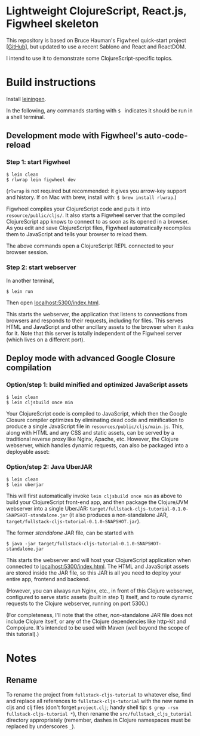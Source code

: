# Lightweight ClojureScript, React.js, Figwheel skeleton

This repository is based on Bruce Hauman's Figwheel quick-start project [[GitHub](https://github.com/bhauman/lein-figwheel/wiki/Quick-Start)], but updated to use a recent Sablono and React and ReactDOM.

I intend to use it to demonstrate some ClojureScript-specific topics.

# Build instructions
Install [leiningen](http://leiningen.org/#install).

In the following, any commands starting with `$ ` indicates it should be run in a shell terminal.

## Development mode with Figwheel's auto-code-reload

### Step 1: start Figwheel
```
$ lein clean
$ rlwrap lein figwheel dev
```

(`rlwrap` is not required but recommended: it gives you arrow-key support and history. If on Mac with brew, install with: `$ brew install rlwrap`.)

Figwheel compiles your ClojureScript code and puts it into `resource/public/cljs/`. It also starts a Figwheel server that the compiled ClojureScript app knows to connect to as soon as its opened in a browser. As you edit and save ClojureScript files, Figwheel automatically recompiles them to JavaScript and tells your browser to reload them.

The above commands open a ClojureScript REPL connected to your browser session.

### Step 2: start webserver
In another terminal,
```
$ lein run
```

Then open [localhost:5300/index.html](http://localhost:5300/index.html).

This starts the webserver, the application that listens to connections from browsers and responds to their requests, including for files. This serves HTML and JavaScript and other ancillary assets to the browser when it asks for it. Note that this server is totally independent of the Figwheel server (which lives on a different port).

## Deploy mode with advanced Google Closure compilation

### Option/step 1: build minified and optimized JavaScript assets
```
$ lein clean
$ lein cljsbuild once min
```
Your ClojureScript code is compiled to JavaScript, which then the Google Closure compiler optimizes by eliminating dead code and minification to produce a single JavaScript file in `resources/public/cljs/main.js`. This, along with HTML and any CSS and static assets, can be served by a traditional reverse proxy like Nginx, Apache, etc. However, the Clojure webserver, which handles dynamic requests, can also be packaged into a deployable asset:

### Option/step 2: Java UberJAR
```
$ lein clean
$ lein uberjar
```
This will first automatically invoke `lein cljsbuild once min` as above to build your ClojureScript front-end app, and then package the Clojure/JVM webserver into a single UberJAR: `target/fullstack-cljs-tutorial-0.1.0-SNAPSHOT-standalone.jar` (it also produces a non-standalone JAR, `target/fullstack-cljs-tutorial-0.1.0-SNAPSHOT.jar`).

The former *standalone* JAR file, can be started with
```
$ java -jar target/fullstack-cljs-tutorial-0.1.0-SNAPSHOT-standalone.jar
```
This starts the webserver and will host your ClojureScript application when connected to [localhost:5300/index.html](http://localhost:5300/index.html). The HTML and JavaScript assets are stored inside the JAR file, so this JAR is all you need to deploy your entire app, frontend and backend.

(However, you can always run Nginx, etc., in front of this Clojure webserver, configured to serve static assets (built in step 1) itself, and to route dynamic requests to the Clojure webserver, running on port 5300.)

(For completeness, I'll note that the other, *non*-standalone JAR file does not include Clojure itself, or any of the Clojure dependencies like http-kit and Compojure. It's intended to be used with Maven (well beyond the scope of this tutorial).)

# Notes

## Rename
To rename the project from `fullstack-cljs-tutorial` to whatever else, find and replace all references to `fullstack-cljs-tutorial` with the new name in cljs and clj files (don't forget `project.clj`; handy shell tip: `$ grep -rsn fullstack-cljs-tutorial *`), then rename the `src/fullstack_cljs_tutorial` directory appropriately (remember, dashes in Clojure namespaces must be replaced by underscores `_`).
